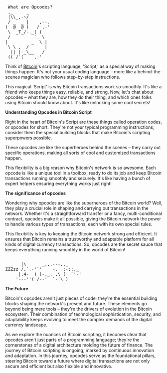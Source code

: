 <pre> What are Opcodes?
 ,_     _
 |\\_,-~/
 / _  _ |    ,--.
(  @  @ )   / ,-'
 \  _T_/-._( (
 /         `. \
|         _  \ |
 \ \ ,  /      |
  || |-_\__   /
 ((_/`(____,-'        
</pre>

Think of [Bitcoin](https://www.youtube.com/watch?v=41JCpzvnn_0)'s scripting language, 'Script,' as a special way of making things happen. It's not your usual coding language – more like a behind-the-scenes magician who follows step-by-step instructions.<br>

This magical 'Script' is why Bitcoin transactions work so smoothly. It's like a friend who keeps things easy, reliable, and strong. Now, let's chat about opcodes – what they are, how they do their thing, and which ones folks using Bitcoin should know about. It's like unlocking some cool secrets! <br>

**Understanding Opcodes in Bitcoin Script**<br>

Right in the heart of Bitcoin's Script are these things called operation codes, or opcodes for short. They're not your typical programming instructions; consider them the special building blocks that make Bitcoin's scripting superpowers possible.<br>

These opcodes are like the superheroes behind the scenes – they carry out specific operations, making all sorts of cool and customized transactions happen.<br>

This flexibility is a big reason why Bitcoin's network is so awesome. Each opcode is like a unique tool in a toolbox, ready to do its job and keep Bitcoin transactions running smoothly and securely. It's like having a bunch of expert helpers ensuring everything works just right!<br>

**The significance of opcodes**<br>

Wondering why opcodes are like the superheroes of the Bitcoin world? Well, they play a crucial role in shaping and carrying out transactions in the network. Whether it's a straightforward transfer or a fancy, multi-conditional contract, opcodes make it all possible, giving the Bitcoin network the power to handle various types of transactions, each with its own special rules.<br>

This flexibility is key to keeping the Bitcoin network strong and efficient. It ensures that Bitcoin remains a trustworthy and adaptable platform for all kinds of digital currency transactions. So, opcodes are the secret sauce that keeps everything running smoothly in the world of Bitcoin! <br>
<pre> 
      |\      _,,,---,,_
ZZZzz /,`.-'`'    -.  ;-;;,_
     |,4-  ) )-,_. ,\ (  `'-'
    '---''(_/--'  `-'\_)   
</pre> 

**The Future**<br>

Bitcoin's opcodes aren't just pieces of code; they're the essential building blocks shaping the network's present and future. These elements go beyond being mere tools – they're the drivers of evolution in the Bitcoin ecosystem. Their combination of technological sophistication, security, and adaptability keeps evolving to meet the complex demands of the digital currency landscape.<br>

As we explore the nuances of Bitcoin scripting, it becomes clear that opcodes aren't just parts of a programming language; they're the cornerstones of a digital architecture molding the future of finance. The journey of Bitcoin scripting is ongoing, marked by continuous innovation and adaptation. In this journey, opcodes serve as the foundational pillars, steering Bitcoin toward a future where digital transactions are not only secure and efficient but also flexible and innovative. 
